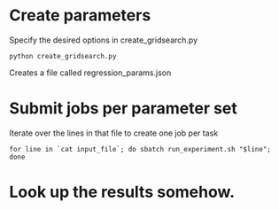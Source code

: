 # Create parameters
Specify the desired options in create_gridsearch.py

```
python create_gridsearch.py
```
Creates a file called regression_params.json

# Submit jobs per parameter set
Iterate over the lines in that file to create one job per task

```
for line in `cat input_file`; do sbatch run_experiment.sh "$line"; done
```

# Look up the results somehow.
